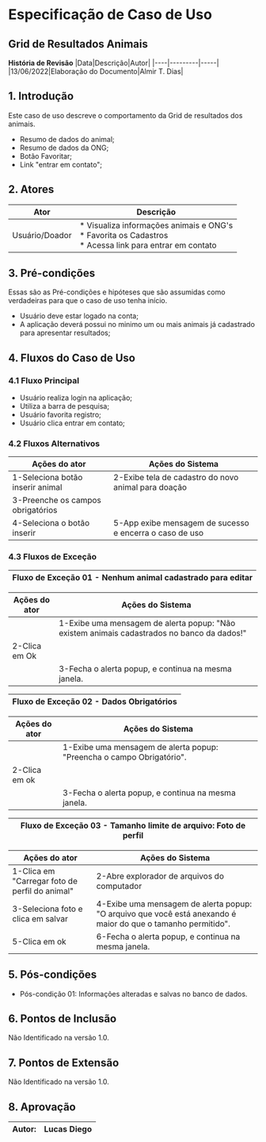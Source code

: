 # Especificação de Caso de Uso
## Grid de Resultados Animais

**História de Revisão**
|Data|Descrição|Autor|
|----|---------|-----|
|13/06/2022|Elaboração do Documento|Almir T. Dias|


## 1. Introdução
Este caso de uso descreve o comportamento da Grid de resultados dos animais.
* Resumo de dados do animal;
* Resumo de dados da ONG;
* Botão Favoritar;
* Link "entrar em contato";

## 2. Atores
|Ator|Descrição|
|----|---------|
|Usuário/Doador|* Visualiza informações animais e ONG's <br/> * Favorita os Cadastros <br/> * Acessa link para entrar em contato|

## 3. Pré-condições
Essas são as Pré-condições e hipóteses que são assumidas como verdadeiras para que o caso de uso tenha início.
* Usuário deve estar logado na conta;
* A aplicação deverá possui no minimo um ou mais animais já cadastrado para apresentar resultados;

## 4. Fluxos do Caso de Uso
### 4.1 Fluxo Principal
* Usuário realiza login na aplicação;
* Utiliza a barra de pesquisa;
* Usuário favorita registro;
* Usuário clica entrar em contato;

### 4.2 Fluxos Alternativos
|Ações do ator|Ações do Sistema|
|-------------|----------------|
|1-Seleciona botão inserir animal|2-Exibe tela de cadastro do novo animal para doação|
|3-Preenche os campos obrigatórios| |
|4-Seleciona o botão inserir|5-App exibe mensagem de sucesso e encerra o caso de uso|

### 4.3 Fluxos de Exceção
|Fluxo de Exceção 01 - Nenhum animal cadastrado para editar|
|----------------------------------------------------------|

|Ações do ator|Ações do Sistema|
|-------------|----------------|
| |1-Exibe uma mensagem de alerta popup: "Não existem animais cadastrados no banco da dados!"|
|2-Clica em Ok| |
| |3-Fecha o alerta popup, e continua na mesma janela.|

|Fluxo de Exceção 02 - Dados Obrigatórios|
|----------------------------------------|

|Ações do ator|Ações do Sistema|
|-------------|----------------|
| |1-Exibe uma mensagem de alerta popup: "Preencha o campo Obrigatório".|
|2-Clica em ok| |
| |3-Fecha o alerta popup, e continua na mesma janela.|

|Fluxo de Exceção 03 - Tamanho limite de arquivo: Foto de perfil|
|---------------------------------------------------------------|

|Ações do ator|Ações do Sistema|
|-------------|----------------|
|1-Clica em "Carregar foto de perfil do animal"|2-Abre explorador de arquivos do computador|
|3-Seleciona foto e clica em salvar|4-Exibe uma mensagem de alerta popup: "O arquivo que você está anexando é maior do que o tamanho permitido".|
|5-Clica em ok|6-Fecha o alerta popup, e continua na mesma janela.|

## 5. Pós-condições
* Pós-condição 01: Informações alteradas e salvas no banco de dados.

## 6. Pontos de Inclusão
Não Identificado na versão 1.0.

## 7. Pontos de Extensão
Não Identificado na versão 1.0.

## 8. Aprovação

|Autor:|Lucas Diego|
|------|-----------|
